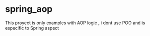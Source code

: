 # spring_aop
This proyect is only examples with AOP logic , i dont use POO and is especific to Spring aspect
